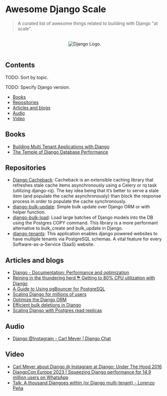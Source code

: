 # Awesome Django Scale

> A curated list of awesome things related to building with Django "at scale".

<br>

<div align="center">
  <img alt="Django Logo." src="./assets/awesome-django-scale.png">
</div>

<br>

## Contents

TODO: Sort by topic.

TODO: Specify Django version.

- [Books](#books)
- [Repositories](#repositories)
- [Articles and blogs](#articles-and-blogs)
- [Audio](#audio)
- [Video](#video)

## Books

- [Building Multi Tenant Applications with Django](https://books.agiliq.com/projects/django-multi-tenant/en/latest/)
- [The Temple of Django Database Performance](https://spellbookpress.com/books/temple-of-django-database-performance/)

## Repositories

- [Django Cacheback](https://django-cacheback.readthedocs.io/en/latest/): Cacheback is an extensible caching library that refreshes stale cache items asynchronously using a Celery or rq task (utilizing django-rq). The key idea being that it’s better to serve a stale item (and populate the cache asynchronously) than block the response process in order to populate the cache synchronously.
- [django-bulk-update](https://pypi.org/project/django-bulk-update/): Simple bulk update over Django ORM or with helper function.
- [django-bulk-load](https://pypi.org/project/django-bulk-load/): Load large batches of Django models into the DB using the Postgres COPY command. This library is a more performant alternative to bulk_create and bulk_update in Django.
- [django-tenants](https://github.com/django-tenants/django-tenants): This application enables django powered websites to have multiple tenants via PostgreSQL schemas. A vital feature for every Software-as-a-Service (SaaS) website.

## Articles and blogs

- [Django - Documentation: Performance and optimization](https://docs.djangoproject.com/en/5.0/topics/performance/)
- [Reining in the thundering herd ⛈ Getting to 80% CPU utilization with Django](https://blog.clubhouse.com/reining-in-the-thundering-herd-with-django-and-gunicorn/)
- [A Guide to Using pgBouncer for PostgreSQL](https://severalnines.com/blog/guide-using-pgbouncer/)
- [Scaling Django for millions of users](https://medium.com/@cjgiridhar/scaling-django-for-millions-of-users-7658113e720)
- [Optimize the Django ORM](https://alldjango.com/articles/optimize-the-django-orm)
- [Efficient bulk deletions in Django](https://til.simonwillison.net/django/efficient-bulk-deletions-in-django)
- [Scaling Django with Postgres read replicas](https://andrewbrookins.com/python/scaling-django-with-postgres-read-replicas/)

## Audio

- [Django @Instagram - Carl Meyer | Django Chat](https://djangochat.com/episodes/django-instagram-carl-meyer/)

## Video

- [Carl Meyer about Django @ Instagram at Django: Under The Hood 2016](https://www.youtube.com/watch?v=lx5WQjXLlq8)
- [DjangoCon Europe 2023 | Squeezing Django performance for 14.9 million users on WhatsApp](https://www.youtube.com/watch?v=A_bkbAv9TQs)
- [Talk: A thousand Djangoes within (or Django multi-tenant) - Lorenzo Peña](https://www.youtube.com/watch?v=pmBDoC-d9yw)
